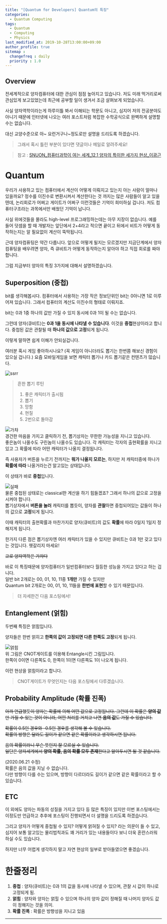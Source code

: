 ```yaml
---
title: "[Quantum for Developers] Quantum의 특징"
categories: 
  - Quantum Computing
tags:
  - Quantum
  - Computing
  - Physics
last_modified_at: 2019-10-28T13:00:00+09:00
author_profile: true
sitemap :
  changefreq : daily
  priority : 1.0
---
```


## Overview
전세계적으로 양자컴퓨터에 대한 관심이 점점 높아지고 있습니다. 저도 미래 먹거리로써 관심있게 보고있었는데 최근에 공부할 일이 생겨서 조금 살펴보게 되었습니다.  

사실 양자역학이라는게 하루이틀 봐서 이해되는 학문도 아니고, 심지어 저의 전공분야도 아니기 때문에 인터넷에 나오는 여러 포스트처럼 복잡한 수학공식으로 완벽하게 설명할 수는 없습니다.  

대신 교양수준으로 아~ 요런거구나~정도로만 설명을 드리도록 하겠습니다.  

>그래서 혹시 틀린 부분이 있다면 댓글이나 메일로 알려주세요!  

>참고 :  [SNUON_컴퓨터과학이 여는 세계_12.1 양자의 특이한 세가지 현상_이광근](https://youtu.be/zR0_P-yRlj4)

# Quantum
우리가 사용하고 있는 컴퓨터에서 계산이 어떻게 이뤄지고 있는지 아는 사람이 얼마나 있을까요? 정수를 이진수로 변환시켜서 계산한다는 것 까지는 많은 사람들이 알고 있을 텐데, 논리회로가 어쩌고 게이트가 어쩌구 이런것들은 기억이 희미하실 겁니다. 저도 컴퓨터구조라는 과목에서만 배웠던 기억이 납니다.  

사실 위에것들을 몰라도 high-level 프로그래밍하는데는 아무 지장이 없습니다. 예를 들어 덧셈을 할 때 개발자는 앞단에서 2+4라고 적으면 끝이고 뒤에서 비트가 어떻게 동작하는지는 알 필요없이 계산이 뚝딱됩니다.  

근데 양자컴퓨팅은 약간 다릅니다. 앞으로 어떻게 될지는 모르겠지만 지금단계에서 양자컴퓨팅을 배우려면 양자, 즉 큐비트가 어떻게 동작하는지 알아야 하고 직접 회로를 짜야합니다.  

그럼 지금부터 양자의 특징 3가지에 대해서 설명하겠습니다.  

## Superposition (중첩)
bit를 생각해봅시다. 컴퓨터에서 사용하는 가장 작은 정보단위인 bit는 0아니면 1로 이루어져 있습니다. 
그래서 컴퓨터의 계산도 이진수의 형태로 이뤄지죠.  

bit는 0과 1중 하나의 값만 가질 수 있지 동시에 0과 1이 될 수는 없습니다.  

그런데 양자(큐비트)는 **0과 1을 동시에 나타낼 수 있습니다**.  이것을 **중첩**현상이라고 합니다. 중첩된 값은 관찰될 때 **하나의 값으로 고정**되게 됩니다.

이렇게 말하면 쉽게 이해가 안되실겁니다.  

여러분 혹시 게임 좋아하시나요? (꼭 게임이 아니더라도 뽑기는 한번쯤 해보신 경험이 있으실 겁니다.) 요즘 모바일게임을 보면 캐릭터 뽑기나 카드 뽑기같은 컨텐츠가 많습니다.  

![ssrr](https://user-images.githubusercontent.com/15958325/67673067-87431880-f9bc-11e9-867d-bd777bebe445.png)

>흔한 뽑기 루틴  
>1. 좋은 캐릭터가 출시됨
>2. 뽑기
>3. 망함
>4. 현질
>5. 2번으로 돌아감

![가챠](https://user-images.githubusercontent.com/15958325/67673527-a0989480-f9bd-11e9-9f36-a792779a7a01.png)  
경건한 마음을 가지고 클릭하기 전, 뽑기상자는 무한한 가능성을 지니고 있습니다.  
좋은놈이 나올수도 구린놈이 나올수도 있습니다. 각 캐릭터는 각자의 출현확률을 지니고 있고 그 확률에 따라 어떤 캐릭터가 나올지 결정됩니다.  

즉 사용자가 버튼을 누르기 전까지는 **뭐가 나올지 모르는**, 하지만 저 캐릭터중에 하나가 **확률에 따라** 나올거라는건 알고있는 상태입니다.  

이 상태가 바로 **중첩**입니다.  

![실패](https://user-images.githubusercontent.com/15958325/67673890-7b585600-f9be-11e9-88f7-fbca99162a48.png)   
물론 중첩된 상태로는 classical한 계산을 하기 힘들겠죠? 그래서 하나의 값으로 고정을 시켜야 합니다.  
뽑기상자에서 **버튼을 눌러** 캐릭터를 뽑듯이,
양자를 **관찰**하면 중첩되어있는 값들이 하나의 값으로 **고정**되게 됩니다.   

이때 캐릭터의 출현확률과 마찬가지로 양자(큐비트)의 값도 **확률**에 따라 0일지 1일지 정해지게 됩니다.  

한가지 다른 점은 뽑기상자엔 여러 캐릭터가 있을 수 있지만 큐비트는 0과 1만 갖고 있다는 것입니다. 헷갈리지 마세요!  

~~고로 양자역학은 가챠다~~

바로 이 특징때문에 양자컴퓨터가 일반컴퓨터보다 월등한 성능을 가지고 있다고 하는 겁니다.  
일반 bit 2개로는 00, 01, 10, 11중 **1개만** 가질 수 있지만  
Quantum bit 2개로는 00, 01, 10, 11들을 **한번에 표현**할 수 있기 때문입니다.  

> 더 자세한건 다음 포스팅에서!

## Entanglement (얽힘)
두번째 특징은 얽힘입니다.  

양자들은 한번 얽히고 **한쪽의 값이 고정되면 다른 한쪽도 고정**되게 됩니다.  

![얽힘](https://user-images.githubusercontent.com/15958325/67674410-be66f900-f9bf-11e9-99c9-b2b5e373206d.png)    
위 그림은 CNOT게이트를 이용해 Entangle시킨 그림입니다.  
한쪽이 0이면 다른쪽도 0, 한쪽이 1이면 다른쪽도 1이 나오게 됩니다.  

이런 현상을 얽힘이라고 합니다.  

>CNOT게이트가 무엇인지는 다음 포스팅에서 다루겠습니다.  

## Probability Amplitude (확률 진폭)

~~아까 언급했듯이 양자는 확률에 의해 어떤 값으로 고정됩니다. 그런데 이 확률은 **양의 값**만 가질 수 있는 것이 아니라, 어떤 처리를 거치고 나면 **음의 값**도 가질 수 있습니다.~~  

~~확률이 0.5인 경우와 -0.5인 경우를 생각해 볼 수 있습니다.  
확률의 방향은 달라도 길이가 같으면 같은 확률이라고 생각하시면 됩니다.~~  

~~음의 확률이라니 무슨 뜻인지 잘 모르실 수 있습니다.~~  
~~일단은 양자세계에서 **양의 확률, 음의 확률 모두 존재**한다고 알아두시면 될 것 같습니다.~~    

(2020.06.21 수정)  
확률은 음의 값을 지닐 수 없습니다.  
다만 방향이 다를 수는 있으며, 방향이 다르더라도 길이가 같으면 같은 확률이라고 할 수 있습니다.  

## ETC
이 외에도 양자는 파동의 성질을 가지고 있다 등 많은 특징이 있지만 이번 포스팅에서는 이정도만 언급하고 추후에 포스팅이 진행되면서 더 설명을 드리도록 하겠습니다.  

그리고 양자가 어떻게 중첩될 수 있지? 어떻게 얽혀질 수 있지? 라는 의문이 들 수 있고, 심지어 보통 알고있는 물리법칙과도 꽤 거리가 있는 내용들이다 보니 더욱 혼란스러워 하실 수도 있습니다.   

하지만 너무 어렵게 생각하지 말고 자연 현상의 일부로 받아들였으면 좋겠습니다.  

# 한줄정리
1. **중첩** : 양자(큐비트)는 0과 1의 값을 동시에 나타낼 수 있으며, 관찰 시 값이 하나로 고정되게 됨.  
2. **얽힘** : 양자와 양자는 얽힐 수 있으며 하나의 양자 값이 정해질 때 나머지 양자도 값이 정해지는 것을 의미.  
3. **확률 진폭** : 확률은 방향성을 지니고 있음  

----